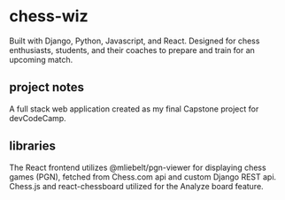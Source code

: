 # chess-wiz

Built with Django, Python, Javascript, and React. 
Designed for chess enthusiasts, students, and their coaches to prepare and train for an upcoming match.

## project notes
A full stack web application created as my final Capstone project for devCodeCamp.

## libraries
The React frontend utilizes @mliebelt/pgn-viewer for displaying chess games (PGN), fetched from Chess.com api and custom Django REST api.
Chess.js and react-chessboard utilized for the Analyze board feature.

